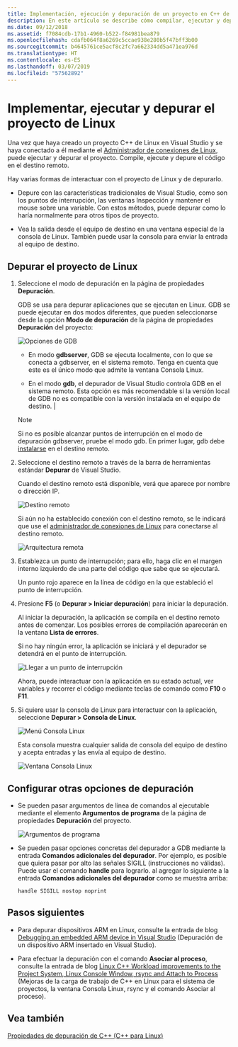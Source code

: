 ```yaml
---
title: Implementación, ejecución y depuración de un proyecto en C++ de Linux en Visual Studio
description: En este artículo se describe cómo compilar, ejecutar y depurar código en el destino remoto desde un proyecto C++ de Linux en Visual Studio.
ms.date: 09/12/2018
ms.assetid: f7084cdb-17b1-4960-b522-f84981bea879
ms.openlocfilehash: cdafb064f8a6269c5ccae938e280b5f47bff3b00
ms.sourcegitcommit: b4645761ce5acf8c2fc7a662334dd5a471ea976d
ms.translationtype: HT
ms.contentlocale: es-ES
ms.lasthandoff: 03/07/2019
ms.locfileid: "57562892"
---
```

# <a name="deploy-run-and-debug-your-linux-project"></a>Implementar, ejecutar y depurar el proyecto de Linux

Una vez que haya creado un proyecto C++ de Linux en Visual Studio y se haya conectado a él mediante el [Administrador de conexiones de Linux](connect-to-your-remote-linux-computer.md), puede ejecutar y depurar el proyecto. Compile, ejecute y depure el código en el destino remoto.

Hay varias formas de interactuar con el proyecto de Linux y de depurarlo.

- Depure con las características tradicionales de Visual Studio, como son los puntos de interrupción, las ventanas Inspección y mantener el mouse sobre una variable. Con estos métodos, puede depurar como lo haría normalmente para otros tipos de proyecto.

- Vea la salida desde el equipo de destino en una ventana especial de la consola de Linux. También puede usar la consola para enviar la entrada al equipo de destino.

## <a name="debug-your-linux-project"></a>Depurar el proyecto de Linux

1. Seleccione el modo de depuración en la página de propiedades **Depuración**.

   GDB se usa para depurar aplicaciones que se ejecutan en Linux. GDB se puede ejecutar en dos modos diferentes, que pueden seleccionarse desde la opción **Modo de depuración** de la página de propiedades **Depuración** del proyecto:

   ![Opciones de GDB](media/settings_debugger.png)

   - En modo **gdbserver**, GDB se ejecuta localmente, con lo que se conecta a gdbserver, en el sistema remoto.  Tenga en cuenta que este es el único modo que admite la ventana Consola Linux.

   - En el modo **gdb**, el depurador de Visual Studio controla GDB en el sistema remoto. Esta opción es más recomendable si la versión local de GDB no es compatible con la versión instalada en el equipo de destino. |

   > [!NOTE]
   > Si no es posible alcanzar puntos de interrupción en el modo de depuración gdbserver, pruebe el modo gdb. En primer lugar, gdb debe [instalarse](download-install-and-setup-the-linux-development-workload.md) en el destino remoto.

1. Seleccione el destino remoto a través de la barra de herramientas estándar **Depurar** de Visual Studio.

   Cuando el destino remoto está disponible, verá que aparece por nombre o dirección IP.

   ![Destino remoto](media/remote_target.png)

   Si aún no ha establecido conexión con el destino remoto, se le indicará que use el [administrador de conexiones de Linux](connect-to-your-remote-linux-computer.md) para conectarse al destino remoto.

   ![Arquitectura remota](media/architecture.png)

1. Establezca un punto de interrupción; para ello, haga clic en el margen interno izquierdo de una parte del código que sabe que se ejecutará.

   Un punto rojo aparece en la línea de código en la que estableció el punto de interrupción.

1. Presione **F5** (o **Depurar > Iniciar depuración**) para iniciar la depuración.

   Al iniciar la depuración, la aplicación se compila en el destino remoto antes de comenzar. Los posibles errores de compilación aparecerán en la ventana **Lista de errores**.

   Si no hay ningún error, la aplicación se iniciará y el depurador se detendrá en el punto de interrupción.

   ![Llegar a un punto de interrupción](media/hit_breakpoint.png)

   Ahora, puede interactuar con la aplicación en su estado actual, ver variables y recorrer el código mediante teclas de comando como **F10** o **F11**.

1. Si quiere usar la consola de Linux para interactuar con la aplicación, seleccione **Depurar > Consola de Linux**.

   ![Menú Consola Linux](media/consolemenu.png)

   Esta consola muestra cualquier salida de consola del equipo de destino y acepta entradas y las envía al equipo de destino.

   ![Ventana Consola Linux](media/consolewindow.png)

## <a name="configure-other-debugging-options"></a>Configurar otras opciones de depuración

- Se pueden pasar argumentos de línea de comandos al ejecutable mediante el elemento **Argumentos de programa** de la página de propiedades **Depuración** del proyecto.

   ![Argumentos de programa](media/settings_programarguments.png)

- Se pueden pasar opciones concretas del depurador a GDB mediante la entrada **Comandos adicionales del depurador**.  Por ejemplo, es posible que quiera pasar por alto las señales SIGILL (instrucciones no válidas).  Puede usar el comando **handle** para lograrlo.  al agregar lo siguiente a la entrada **Comandos adicionales del depurador** como se muestra arriba:

   `handle SIGILL nostop noprint`

## <a name="next-steps"></a>Pasos siguientes

- Para depurar dispositivos ARM en Linux, consulte la entrada de blog [Debugging an embedded ARM device in Visual Studio](https://blogs.msdn.microsoft.com/vcblog/2018/01/10/debugging-an-embedded-arm-device-in-visual-studio/) (Depuración de un dispositivo ARM insertado en Visual Studio).

- Para efectuar la depuración con el comando **Asociar al proceso**, consulte la entrada de blog [Linux C++ Workload improvements to the Project System, Linux Console Window, rsync and Attach to Process](https://blogs.msdn.microsoft.com/vcblog/2018/03/13/linux-c-workload-improvements-to-the-project-system-linux-console-window-rsync-and-attach-to-process/) (Mejoras de la carga de trabajo de C++ en Linux para el sistema de proyectos, la ventana Consola Linux, rsync y el comando Asociar al proceso).

## <a name="see-also"></a>Vea también

[Propiedades de depuración de C++ (C++ para Linux)](prop-pages/debugging-linux.md)
